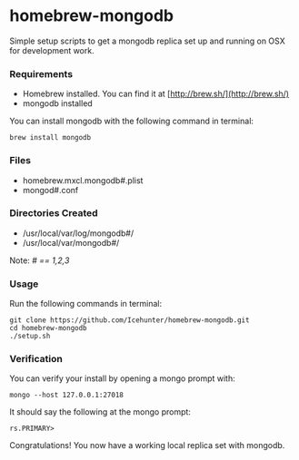 # homebrew-mongodb

Simple setup scripts to get a mongodb replica set up and running on OSX for development work.

### Requirements

- Homebrew installed. You can find it at [http://brew.sh/](http://brew.sh/)
- mongodb installed

You can install mongodb with the following command in terminal:

```pre
brew install mongodb
```

### Files

- homebrew.mxcl.mongodb#.plist
- mongod#.conf

### Directories Created

- /usr/local/var/log/mongodb#/
- /usr/local/var/mongodb#/

Note: _# == 1,2,3_

### Usage

Run the following commands in terminal:

```pre
git clone https://github.com/Icehunter/homebrew-mongodb.git
cd homebrew-mongodb
./setup.sh
```

### Verification

You can verify your install by opening a mongo prompt with:

```pre
mongo --host 127.0.0.1:27018
```

It should say the following at the mongo prompt:

```pre
rs.PRIMARY>
```

Congratulations! You now have a working local replica set with mongodb.
